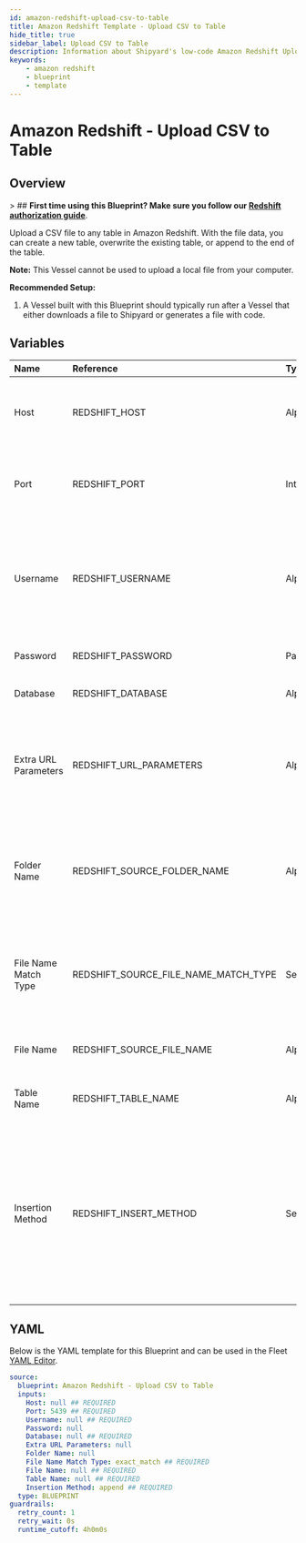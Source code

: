 ```yaml
---
id: amazon-redshift-upload-csv-to-table
title: Amazon Redshift Template - Upload CSV to Table
hide_title: true
sidebar_label: Upload CSV to Table
description: Information about Shipyard's low-code Amazon Redshift Upload CSV to Table blueprint. Upload a CSV file to any table in Amazon Redshift. With the file data, you can create a new table, overwrite the existing table, or append to the end of the table.
keywords:
    - amazon redshift
    - blueprint
    - template
---
```


# Amazon Redshift - Upload CSV to Table

## Overview

&gt; ## **First time using this Blueprint? Make sure you follow our [Redshift authorization guide](https://www.shipyardapp.com/docs/blueprint-library/amazon-redshift/amazon-redshift-authorization/)**.

Upload a CSV file to any table in Amazon Redshift. With the file data, you can create a new table, overwrite the existing table, or append to the end of the table.

**Note:** This Vessel cannot be used to upload a local file from your computer.

**Recommended Setup:**

1. A Vessel built with this Blueprint should typically run after a Vessel that either downloads a file to Shipyard or generates a file with code. 



## Variables

| Name | Reference | Type | Required | Default | Options | Description |
|:---|:---|:---|:---|:---|:---|:---|
| Host | REDSHIFT_HOST | Alphanumeric | :white_check_mark: | - | - | The domain or the IP address of the database you want to connect to. |
| Port | REDSHIFT_PORT | Integer | :white_check_mark: | 5439 | - | Port number where the database accepts inbound connections |
| Username | REDSHIFT_USERNAME | Alphanumeric | :white_check_mark: | - | - | Username configured as part of the database credentials. See Authorization documentation for more information. |
| Password | REDSHIFT_PASSWORD | Password | :heavy_minus_sign: | - | - | Password for the provided username |
| Database | REDSHIFT_DATABASE | Alphanumeric | :white_check_mark: | - | - | Name of the database to connect to. |
| Extra URL Parameters | REDSHIFT_URL_PARAMETERS | Alphanumeric | :heavy_minus_sign: | - | - | Extra parameters that will be placed at the end of the connection string, after the `?`. Must be separated by `&` |
| Folder Name | REDSHIFT_SOURCE_FOLDER_NAME | Alphanumeric | :heavy_minus_sign: | - | - | Folder where the file to upload can be found. Leaving blank will search in the current working directory. |
| File Name Match Type | REDSHIFT_SOURCE_FILE_NAME_MATCH_TYPE | Select | :white_check_mark: | `exact_match` | Exact Match: `exact_match`<br></br><br></br>Regex Match: `regex_match` | Determines if the text in `File Name` will match to one or multiple files. |
| File Name | REDSHIFT_SOURCE_FILE_NAME | Alphanumeric | :white_check_mark: | - | - | Name of the file to upload to the specified table |
| Table Name | REDSHIFT_TABLE_NAME | Alphanumeric | :white_check_mark: | - | - | Name of the table where you want data inserted |
| Insertion Method | REDSHIFT_INSERT_METHOD | Select | :white_check_mark: | `append` | Append Data: `append`<br></br><br></br>Replace Data: `replace`<br></br><br></br>Add Data Only if Table is Empty: `fail` | Determines how the data in your file will be added to the table |


## YAML

Below is the YAML template for this Blueprint and can be used in the Fleet [YAML Editor](../../reference/fleets/yaml-editor.md).

```yaml
source:
  blueprint: Amazon Redshift - Upload CSV to Table
  inputs:
    Host: null ## REQUIRED
    Port: 5439 ## REQUIRED
    Username: null ## REQUIRED
    Password: null 
    Database: null ## REQUIRED
    Extra URL Parameters: null 
    Folder Name: null 
    File Name Match Type: exact_match ## REQUIRED
    File Name: null ## REQUIRED
    Table Name: null ## REQUIRED
    Insertion Method: append ## REQUIRED
  type: BLUEPRINT
guardrails:
  retry_count: 1
  retry_wait: 0s
  runtime_cutoff: 4h0m0s
  
```
